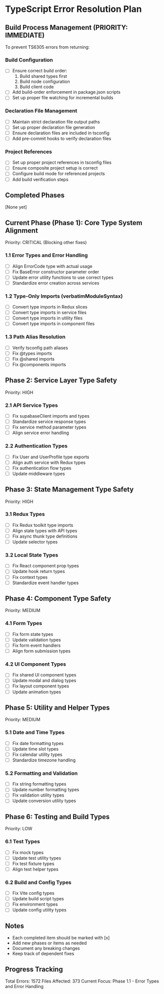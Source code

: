 # TypeScript Error Resolution Plan

## Build Process Management (PRIORITY: IMMEDIATE)
To prevent TS6305 errors from returning:

### Build Configuration
- [ ] Ensure correct build order:
  1. Build shared types first
  2. Build node configuration
  3. Build client code
- [ ] Add build-order enforcement in package.json scripts
- [ ] Set up proper file watching for incremental builds

### Declaration File Management
- [ ] Maintain strict declaration file output paths
- [ ] Set up proper declaration file generation
- [ ] Ensure declaration files are included in tsconfig
- [ ] Add pre-commit hooks to verify declaration files

### Project References
- [ ] Set up proper project references in tsconfig files
- [ ] Ensure composite project setup is correct
- [ ] Configure build mode for referenced projects
- [ ] Add build verification steps

## Completed Phases
[None yet]

## Current Phase (Phase 1): Core Type System Alignment
Priority: CRITICAL (Blocking other fixes)

### 1.1 Error Types and Error Handling
- [ ] Align ErrorCode type with actual usage
- [ ] Fix BaseError constructor parameter order
- [ ] Update error utility functions to use correct types
- [ ] Standardize error creation across services

### 1.2 Type-Only Imports (verbatimModuleSyntax)
- [ ] Convert type imports in Redux slices
- [ ] Convert type imports in service files
- [ ] Convert type imports in utility files
- [ ] Convert type imports in component files

### 1.3 Path Alias Resolution
- [ ] Verify tsconfig path aliases
- [ ] Fix @types imports
- [ ] Fix @shared imports
- [ ] Fix @components imports

## Phase 2: Service Layer Type Safety
Priority: HIGH

### 2.1 API Service Types
- [ ] Fix supabaseClient imports and types
- [ ] Standardize service response types
- [ ] Fix service method parameter types
- [ ] Align service error handling

### 2.2 Authentication Types
- [ ] Fix User and UserProfile type exports
- [ ] Align auth service with Redux types
- [ ] Fix authentication flow types
- [ ] Update middleware types

## Phase 3: State Management Type Safety
Priority: HIGH

### 3.1 Redux Types
- [ ] Fix Redux toolkit type imports
- [ ] Align state types with API types
- [ ] Fix async thunk type definitions
- [ ] Update selector types

### 3.2 Local State Types
- [ ] Fix React component prop types
- [ ] Update hook return types
- [ ] Fix context types
- [ ] Standardize event handler types

## Phase 4: Component Type Safety
Priority: MEDIUM

### 4.1 Form Types
- [ ] Fix form state types
- [ ] Update validation types
- [ ] Fix form event handlers
- [ ] Align form submission types

### 4.2 UI Component Types
- [ ] Fix shared UI component types
- [ ] Update modal and dialog types
- [ ] Fix layout component types
- [ ] Update animation types

## Phase 5: Utility and Helper Types
Priority: MEDIUM

### 5.1 Date and Time Types
- [ ] Fix date formatting types
- [ ] Update time slot types
- [ ] Fix calendar utility types
- [ ] Standardize timezone handling

### 5.2 Formatting and Validation
- [ ] Fix string formatting types
- [ ] Update number formatting types
- [ ] Fix validation utility types
- [ ] Update conversion utility types

## Phase 6: Testing and Build Types
Priority: LOW

### 6.1 Test Types
- [ ] Fix mock types
- [ ] Update test utility types
- [ ] Fix test fixture types
- [ ] Align test helper types

### 6.2 Build and Config Types
- [ ] Fix Vite config types
- [ ] Update build script types
- [ ] Fix environment types
- [ ] Update config utility types

## Notes
- Each completed item should be marked with [x]
- Add new phases or items as needed
- Document any breaking changes
- Keep track of dependent fixes

## Progress Tracking
Total Errors: 1572
Files Affected: 373
Current Focus: Phase 1.1 - Error Types and Error Handling 